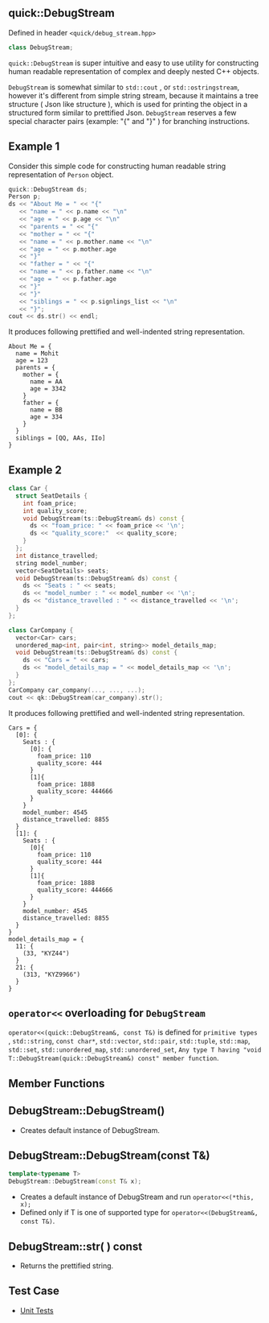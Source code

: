 

quick::DebugStream
--------------------------
Defined in header `<quick/debug_stream.hpp>`

```C++
class DebugStream;
```
`quick::DebugStream` is super intuitive and easy to use utility for constructing human readable representation of complex and deeply nested C++ objects. 

`DebugStream` is somewhat similar to `std::cout` ,  or `std::ostringstream`, however it's different from simple string stream, because it maintains a tree structure ( Json like structure ), which is used for printing the object in a structured form similar to prettified Json.
`DebugStream` reserves a few special character pairs (example: "{" and "}" ) for branching instructions.

## Example 1
Consider this simple code for constructing human readable string representation of  `Person` object.
```C++
quick::DebugStream ds;
Person p;
ds << "About Me = " << "{"
   << "name = " << p.name << "\n"
   << "age = " << p.age << "\n"
   << "parents = " << "{"
   << "mother = " << "{"
   << "name = " << p.mother.name << "\n"
   << "age = " << p.mother.age
   << "}"
   << "father = " << "{"
   << "name = " << p.father.name << "\n"
   << "age = " << p.father.age
   << "}"
   << "}"
   << "siblings = " << p.signlings_list << "\n"
   << "}";
cout << ds.str() << endl;
```
It produces following prettified and well-indented string representation. 
```
About Me = {
  name = Mohit
  age = 123
  parents = {
    mother = {
      name = AA
      age = 3342
    }
    father = {
      name = BB
      age = 334
    }
  }
  siblings = [QQ, AAs, IIo]
}
```

## Example 2

```C++
class Car {
  struct SeatDetails {
    int foam_price;
    int quality_score;
    void DebugStream(ts::DebugStream& ds) const {
      ds << "foam_price: " << foam_price << '\n';
      ds << "quality_score:"  << quality_score;
    }
  };
  int distance_travelled;
  string model_number;
  vector<SeatDetails> seats;
  void DebugStream(ts::DebugStream& ds) const {
    ds << "Seats : " << seats;
    ds << "model_number : " << model_number << '\n';
    ds << "distance_travelled : " << distance_travelled << '\n';
  }
};

class CarCompany {
  vector<Car> cars;
  unordered_map<int, pair<int, string>> model_details_map;
  void DebugStream(ts::DebugStream& ds) const {
    ds << "Cars = " << cars;
    ds << "model_details_map = " << model_details_map << '\n';
  }
};
CarCompany car_company(..., ..., ...);
cout << qk::DebugStream(car_company).str();
```
It produces following prettified and well-indented string representation.

```
Cars = {
  [0]: {
    Seats : {
      [0]: {
        foam_price: 110
        quality_score: 444
      }
      [1]{
        foam_price: 1888
        quality_score: 444666
      }
    }
    model_number: 4545
    distance_travelled: 8855
  }
  [1]: {
    Seats : {
      [0]{
        foam_price: 110
        quality_score: 444
      }
      [1]{
        foam_price: 1888
        quality_score: 444666
      }
    }
    model_number: 4545
    distance_travelled: 8855
  }
}
model_details_map = {
  11: {
    (33, "KYZ44")
  }
  21: {
    (313, "KYZ9966")
  }
}
```

## `operator<<` overloading for `DebugStream`

`operator<<(quick::DebugStream&, const T&)` is defined for  `primitive types` , `std::string`, `const char*`, `std::vector`, `std::pair`, `std::tuple`, `std::map`, `std::set`, `std::unordered_map`, `std::unordered_set`, `Any type T having "void T::DebugStream(quick::DebugStream&) const" member function`. 


Member Functions
-----------------------------------

## DebugStream::DebugStream()
- Creates default instance of DebugStream.


## DebugStream::DebugStream(const T&)
```C++
template<typename T>
DebugStream::DebugStream(const T& x);
```
- Creates a default instance of DebugStream and run `operator<<(*this, x);`
- Defined only if T is one of supported type for  `operator<<(DebugStream&, const T&)`.


## DebugStream::str( ) const
- Returns the prettified string.


Test Case
-------------------
- [Unit Tests](../tests/debug_stream_test.cpp)


